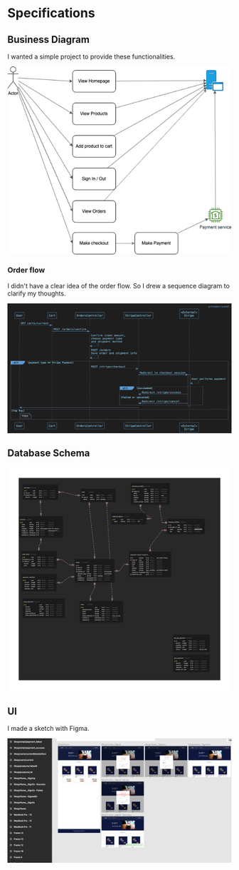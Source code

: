 # Specifications

## Business Diagram

I wanted a simple project to provide these functionalities.

![](specs/business.png)

### Order flow

I didn't have a clear idea of the order flow. So I drew a sequence diagram to clarify my thoughts.

![](specs/OrderFlow.png)

## Database Schema

![](specs/coffee_house_development.png)

## UI

I made a sketch with Figma.

![](specs/UI.png)
